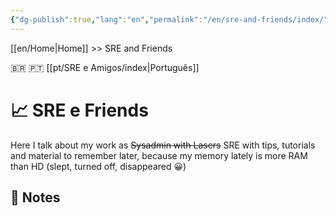 ```yaml
---
{"dg-publish":true,"lang":"en","permalink":"/en/sre-and-friends/index/","dgPassFrontmatter":true}
---
```


[[en/Home\|Home]] >> SRE and Friends

🇧🇷 🇵🇹 [[pt/SRE e Amigos/index\|Português]]
# 📈 SRE e Friends

Here I talk about my work as ~~Sysadmin with Lasers~~ SRE with tips, tutorials and material to remember later, because my memory lately is more RAM than HD (slept, turned off, disappeared 😀)

## 📒 Notes